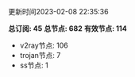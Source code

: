 更新时间2023-02-08 22:35:36

**总订阅: 45**
**总节点: 682**
**有效节点: 114**
- v2ray节点: 106
- trojan节点: 7
- ss节点: 1
